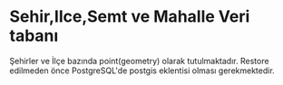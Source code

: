 # Sehir,Ilce,Semt ve Mahalle Veri tabanı
Şehirler ve İlçe bazında point(geometry) olarak  tutulmaktadır. Restore edilmeden önce PostgreSQL'de postgis eklentisi olması gerekmektedir.
